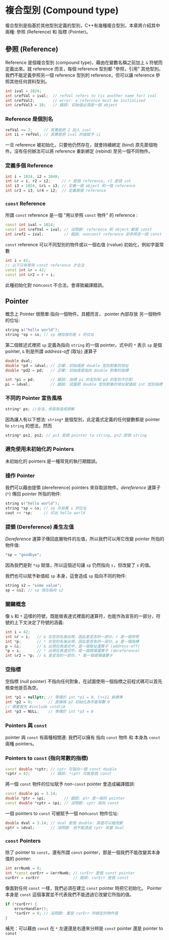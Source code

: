 # 複合型別 (Compound type)
複合型別是指基於其他型別定義的型別，C++有幾種複合型別，本章將介紹其中兩種: 參照 (Reference) 和 指標 (Pointer)。

## 參照 (Reference)
Reference 是個複合型別 (compound type)，藉由在變數名稱之前加上 `&` 符號而定義出來。就 reference 而言，每個 reference 型別都 "參照，引用" 其他型別。我們不能定義參照另一個 reference 型別的 reference，但可以讓 reference 參照其他任何資料型別。

```cpp
int ival = 1024;
int &refVal = ival;  // refVal refers to (is another name for) ival
int &refVal2;        // error: a reference must be initialized
int &refVal3 = 10;   // 錯誤: 初始值必須是一個 object
```

### Reference 是個別名

```cpp
refVal += 2;     // 其實是把 2 加入 ival
int ii = refVal; // 其實是把 ival 的值賦予 ii
```

一旦 reference 被初始化，只要他仍然存在，就會持續綁定 (bind) 原先那個物件。沒有任何辦法可以將 reference 重新綁定 (rebind) 至另一個不同物件。

### 定義多個 Reference

```cpp
int i = 1024, i2 = 2048;
int &r = i, r2 = i2;     // r 是個 reference, r2 是個 int
int i3 = 1024, &ri = i3; // 定義一個 object 和一個 reference
int &r3 = i3, &r4 = i2;  // 定義兩個 reference
```

### `const` Reference
所謂 `const` reference 是一個 "用以參照 `const` 物件" 的 reference :

```cpp
const int ival = 1024;
const int &refVal = ival; // 沒問題: reference 和 object 都是 const
int &ref2 = ival;         // 錯誤: nonconst reference 卻參照至一個 const object
```

`const` reference 可以不同型別的物件或以一個右值 (rvalue) 初始化，例如字面常數

```cpp
int i = 42;
// 以下只有使用 const reference 才合法
const int &r = 42;
const int &r2 = r + i;
```

此種初始化對 non`const` 不合法，會導致編譯錯誤。

## Pointer
概念上 Pointer 很簡單:指向一個物件。具體而言， pointer 內部存放 另一個物件的位址:

```cpp
string s("hello world");
string *sp = &s; // sp 裡存放的是 s 的位址
```

第二個敘述式裡把 `sp` 定義為指向 `string` 的一個 pointer。式中的 `*` 表示 `sp` 是個 pointer, `&` 則是所謂 *address-off* (取址) 運算子

```cpp
double dval;
double *pd = &dval; // 正確: 初始值是 double 型別對象的地址
double *pd2 = pd;   // 正確: 初始值是指向 double 對象的指標

int *pi = pd;       // 錯誤: 指標 pi 的型別和 pd 的型別不匹配
pi = &dval;         // 錯誤: 試圖把 double 型別對象的地址賦值給 int 型別指標
```

### 不同的 Pointer 宣告風格

```cpp
string* ps; //合法，但容易造成誤解
```

因為讓人有以下想法:  `string*` 是個型別，此定義式定義的任何變數都是 pointer to `string` 的想法，然而

```cpp
string* ps1, ps2; // ps1 是個 pointer to string, ps2 是個 string
```

### 避免使用未初始化的 Pointers
未初始化的 pointers 是一種常見的執行期錯誤。

### 操作 Pointer
我們可以藉由提領 (dereference) pointers 來存取該物件。*dereference* 運算子 (`*`) 傳回 pointer 所指的物件:

```cpp
string s("hello world");
string *sp = &s; // sp 存放著 s 的位址
cout << *sp;     // 印出 hello world
```

### 提領 (Dereference) 產生左值
*Dereference* 運算子傳回底層物件的左值，所以我們可以用它改變 pointer 所指的物件值:

```cpp
*sp = "goodbye";
```

因為我們是對 `*sp` 賦值，所以這個述句讓 `sp` 仍然指向 `s`，但改變了 `s` 的值。

我們也可以賦予新值給 `sp` 本身，這會造成 `sp` 指向不同的物件:

```cpp
string s2 = "some value";
sp = &s2; // sp 現在指向 s2
```

### 關鍵概念
像 `&` 和 `*` 這樣的符號，既能做表達式裡面的運算符，也能作為宣告的一部分，符號的上下文決定了符號的涵義:

```cpp
int i = 42;
int &r = i;   // & 在型別名後出現，因此是宣告的一部分，r 是一個參照
int *p;       // * 在型別名後出現，因此是宣告的一部分，p 是一個指標
p = &i;       // & 出現在表達式中，是一個取址運算子 (address-off)
*p = i;       // * 出現在表達式中，是一個提領運算子 (dereference)
int &r2 = *p; // & 是宣告的一部份，* 是一個提領運算子
```

### 空指標
空指標 (null pointer) 不指向任何對象，在試圖使用一個指標之前程式碼可以首先檢查他是否為空。

```cpp
int *p1 = nullptr; // 等價於 int *p1 = 0, C++11 新標準
int *p2 = 0;       // 直接將 p2 初始化為字面常數 0
// 需要首先 #include cstdlib
int *p3 = NULL;    // 等價於 int *p3 = 0
```

### Pointers 與 `const`
pointer 與 `const` 有兩種相關連: 我們可以擁有 指向 `const` 物件 和 本身為 `const` 兩種 pointers。

### Pointers to `const` (指向常數的指標)

```cpp
const double *cptr; // cptr 可指向一個 const double
*cptr = 42;         // 錯誤: *cptr 可能是個 const
```

將一個 `const` 物件的位址賦予 non-`const` pointer 會造成編譯錯誤:

```cpp
const double pi = 3.14;
double *ptr = &pi;        // 錯誤: ptr 是一般的 pointer
const double *cptr = &pi; // 沒問題: cptr 指向 const
```

一個 pointers to `const` 可被賦予一個 non`const` 物件位址:

```cpp
double dval = 3.14; // dval 是個 double: 其值可以被改變
cptr = &dval;       // 沒問題: 但不能透過 cptr 改變 dval
```

### `const` Pointers
除了 pointer to `const`，還有所謂 `const` pointer，那是一個我們不能改變其本身值的 pointer:

```cpp
int errNumb = 0;
int *const curErr = &errNumb; // curErr 是個 const pointer
curErr = curErr               // 錯誤: curErr 是個 const
```

像面對任何 `const` 一樣，我們必須在建立 `const` pointer 時把它初始化。
Pointer 本身是 `const` 這個事實並不代表我們不能透過它改變它所指的值。

```cpp
if (*curErr) {
    errorHandler();
    *curErr = 0; // 沒問題: 重設 curErr 所綁定的物件值
}
```
補充：可以藉由 `const` 在 `*` 左邊還是右邊來分辨是 `const` pointer 還是 pointer to `const`